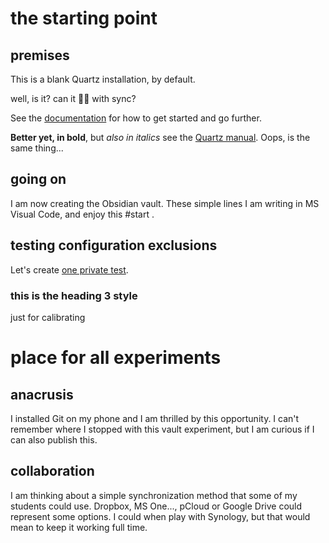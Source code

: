 # the starting point

## premises

This is a blank Quartz installation, by default.

well, is it? can it 🏃‍♀️ with sync?

See the [documentation](https://quartz.jzhao.xyz) for how to get started and go further.

**Better yet, in bold**, but *also in italics* see the [Quartz manual](https://quartz.jzhao.xyz/). Oops, is the same thing...

## going on

I am now creating the Obsidian vault. These simple lines I am writing in MS Visual Code, and enjoy this #start .

## testing configuration exclusions

Let's create [one private test](private/private-test.md).

### this is the heading 3 style

just for calibrating

# place for all experiments

## anacrusis

I installed Git on my phone and I am thrilled by this opportunity. I can't remember where I stopped with this vault experiment, but I am curious if I can also publish this. 

## collaboration

I am thinking about a simple synchronization method that some of my students could use. Dropbox, MS One..., pCloud or Google Drive could represent some options. I could when play with Synology, but that would mean to keep it working full time. 









